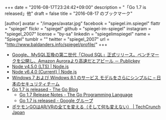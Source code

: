 +++
date = "2016-08-17T23:24:42+09:00"
description = "「Go 1.7 is released」他"
draft = false
title = "2016-08-17 のブックマーク"

[author]
  avatar = "/images/avatar.jpg"
  facebook = "spiegel.im.spiegel"
  flattr = "spiegel"
  flickr = "spiegel"
  github = "spiegel-im-spiegel"
  instagram = "spiegel_2007"
  license = "by-sa"
  linkedin = "spiegelimspiegel"
  name = "Spiegel"
  tumblr = ""
  twitter = "spiegel_2007"
  url = "http://www.baldanders.info/spiegel/profile/"
+++

- [Google、MySQL互換の第二世代「Cloud SQL」正式リリース。ベンチマークを公開し、Amazon Auroraより高速だとアピール － Publickey](http://www.publickey1.jp/blog/16/googlemysqlcloud_sqlamazon_aurora.html)
- [Node v4.5.0 (LTS) | Node.js](https://nodejs.org/en/blog/release/v4.5.0/)
- [Node v6.4.0 (Current) | Node.js](https://nodejs.org/en/blog/release/v6.4.0/)
- [Windows 7 および Windows 8.1 のサービス モデルをさらにシンプルに – 日本のセキュリティチーム](https://blogs.technet.microsoft.com/jpsecurity/2016/08/16/further-simplifying-servicing-model-for-windows-7-and-windows-8-1/)
- [Go 1.7 is released - The Go Blog](https://blog.golang.org/go1.7)
    - [Go 1.7 Release Notes - The Go Programming Language](https://golang.org/doc/go1.7)
    - [Go 1.7 is released - Google グループ](https://groups.google.com/forum/#!topic/golang-announce/Xy1ngO9jejU)
- [ポケモンGOはAR/VRの全てを変える（そして何も変えない） | TechCrunch Japan](http://jp.techcrunch.com/2016/08/14/20160812pokemon-go-changes-everything-and-nothing-for-arvr/)
